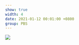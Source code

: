 ```yaml
---
show: true
width: 4
date: 2021-01-12 00:01:00 +0800
group: PBS
---
```

<div>
    <img data-src="{{ '/assets/img/sph_cuda/sph_dambreak.gif' | relative_url }}" class="lazy w-100 rounded" src="{{ '/assets/img/empty_300x200.png' | relative_url }}">
</div>
